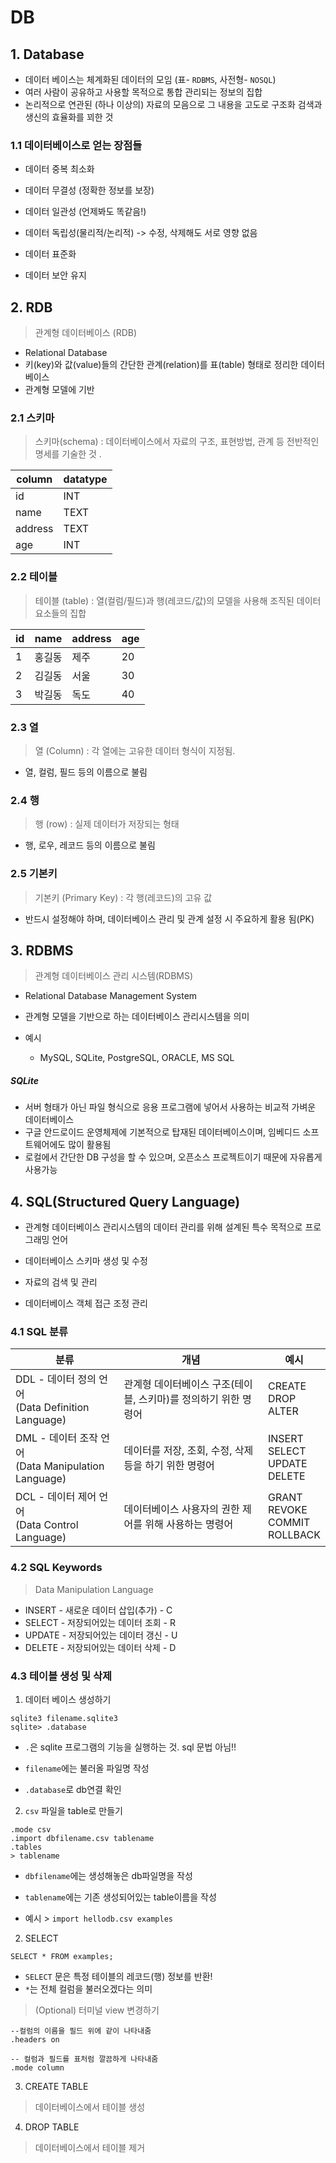# DB

## 1. Database

- 데이터 베이스는 체계화된 데이터의 모임 (표- `RDBMS`, 사전형- `NOSQL`)
- 여러 사람이 공유하고 사용할 목적으로 통합 관리되는 정보의 집합
- 논리적으로 연관된 (하나 이상의) 자료의 모음으로 그 내용을 고도로 구조화 검색과 생신의 효율화를 꾀한 것



### 1.1 데이터베이스로 얻는 장점들

- 데이터 중복 최소화
- 데이터 무결성 (정확한 정보를 보장)
- 데이터 일관성 (언제봐도 똑같음!)
- 데이터 독립성(물리적/논리적)  -> 수정, 삭제해도 서로 영향 없음

- 데이터 표준화
- 데이터 보안 유지

## 2. RDB

> 관계형 데이터베이스 (RDB)

- Relational Database
- 키(key)와 값(value)들의 간단한 관계(relation)를 표(table) 형태로 정리한 데이터베이스 
- 관계형 모델에 기반

### 2.1 스키마

> 스키마(schema) : 데이터베이스에서 자료의 구조, 표현방법, 관계 등 전반적인 명세를 기술한 것 .

| column  | datatype |
| ------- | -------- |
| id      | INT      |
| name    | TEXT     |
| address | TEXT     |
| age     | INT      |



### 2.2 테이블

> 테이블 (table) : 열(컬럼/필드)과 행(레코드/값)의 모델을 사용해 조직된 데이터 요소들의 집합

| id   | name   | address | age  |
| ---- | ------ | ------- | ---- |
| 1    | 홍길동 | 제주    | 20   |
| 2    | 김길동 | 서울    | 30   |
| 3    | 박길동 | 독도    | 40   |

### 2.3 열

> 열 (Column) : 각 열에는 고유한 데이터 형식이 지정됨.

- 열, 컬럼, 필드 등의 이름으로 불림

### 2.4 행

> 행 (row) : 실제 데이터가 저장되는 형태

- 행, 로우, 레코드 등의 이름으로 불림 

### 2.5 기본키

> 기본키 (Primary Key) : 각 행(레코드)의 고유 값

- 반드시 설정해야 하며, 데이터베이스 관리 및 관계 설정 시 주요하게 활용 됨(PK)

## 3. RDBMS

> 관계형 데이터베이스 관리 시스템(RDBMS)

- Relational Database Management System
- 관계형 모델을 기반으로 하는 데이터베이스 관리시스템을 의미

- 예시
  - MySQL, SQLite, PostgreSQL, ORACLE, MS SQL

##### SQLite

- 서버 형태가 아닌 파일 형식으로 응용 프로그램에 넣어서 사용하는 비교적 가벼운 데이터베이스
- 구글 안드로이드 운영체제에 기본적으로 탑재된 데이터베이스이며, 임베디드 소프트웨어에도 많이 활용됨
- 로컬에서 간단한 DB 구성을 할 수 있으며, 오픈소스 프로젝트이기 때문에 자유롭게 사용가능

## 4. SQL(Structured Query Language)

- 관계형 데이터베이스 관리시스템의 데이터 관리를 위해 설계된 특수 목적으로 프로그래밍 언어

- 데이터베이스 스키마 생성 및 수정

- 자료의 검색 및 관리
- 데이터베이스 객체 접근 조정 관리

### 4.1 SQL 분류

| 분류                                                      | 개념                                                         | 예시                                           |
| --------------------------------------------------------- | ------------------------------------------------------------ | ---------------------------------------------- |
| DDL - 데이터 정의 언어<br />(Data Definition Language)    | 관계형 데이터베이스 구조(테이블, 스키마)를 정의하기 위한 명령어 | CREATE <br />DROP <br />ALTER                  |
| DML - 데이터 조작 언어<br /> (Data Manipulation Language) | 데이터를 저장, 조회, 수정, 삭제 등을 하기 위한 명령어        | INSERT <br />SELECT <br />UPDATE <br />DELETE  |
| DCL - 데이터 제어 언어<br /> (Data Control Language)      | 데이터베이스 사용자의 권한 제어를 위해 사용하는 명령어       | GRANT <br />REVOKE<br /> COMMIT <br />ROLLBACK |

### 4.2 SQL Keywords

> Data Manipulation Language

- INSERT - 새로운 데이터 삽입(추가) - C
- SELECT - 저장되어있는 데이터 조회 - R
- UPDATE - 저장되어있는 데이터 갱신 - U
- DELETE - 저장되어있는 데이터 삭제 - D



### 4.3 테이블 생성 및 삭제 

1. 데이터 베이스 생성하기

```sqlite
sqlite3 filename.sqlite3
sqlite> .database
```

- `.`은 sqlite 프로그램의 기능을 실행하는 것. sql 문법 아님!!

- `filename`에는 불러올 파일명 작성
- `.database`로 db연결 확인 



2. `csv` 파일을 table로 만들기

```sqlite
.mode csv
.import dbfilename.csv tablename
.tables
> tablename
```

- `dbfilename`에는 생성해놓은 db파일명을 작성
- `tablename`에는 기존 생성되어있는 table이름을 작성 

- 예시 > `import hellodb.csv examples`



2. SELECT

```sqlite
SELECT * FROM examples;
```

- `SELECT` 문은 특정 테이블의 레코드(행) 정보를 반환!
- `*`는 전체 컬럼을 불러오겠다는 의미 

> (Optional) 터미널 view 변경하기

```sqlite
--컬럼의 이름을 필드 위에 같이 나타내줌
.headers on

-- 컬럼과 필드를 표처럼 깔끔하게 나타내줌
.mode column
```



3. CREATE TABLE

> 데이터베이스에서 테이블 생성





4. DROP TABLE

> 데이터베이스에서 테이블 제거 
